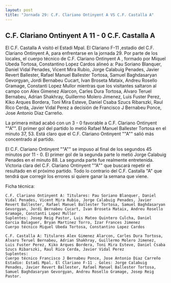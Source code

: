 ```yaml
--- 
layout: post 
title: "Jornada 29: C.F. Clariano Ontinyent A VS C.F. Castalla A"
---
```


## C.F. Clariano Ontinyent A 11 - 0 C.F. Castalla A

El C.F. Castalla A visitó el Estadi Mpal. El Clariano F-11   ,estadio del C.F. Clariano Ontinyent A, para enfrentarse en la jornada 29. Por parte de los locales, el cuerpo técnico de C.F. Clariano Ontinyent A , formado por Miquel Ubeda Tortosa, Constantino Lopez Cardos alineó a: Pau Soriano Blanquer, Daniel Vidal Penades, Vicent Mira Rubio, Jorge Calabuig Penades, Javier Revert Ballester, Rafael Manuel Ballester Tortosa, Samuel Baghdasaryan Gevorgyan, Jordi Bernabeu Cucart, Ivan Broseta Mataix, Andreu Rosello Gramage, Constanti Lopez Mullor mientras que los visitantes saltaron al campo con Alex Gimenez Alarcon, Carles Dura Tortosa, Alvaro Teruel Bernabeu, Adrian Shakhray, Guillermo Molero Jimenez, Luis Fuster Perez, Kiko Arques Bordera, Toni Mira Esteve, Daniel Csaba Szucs Ribarszki, Raul Rico Cerda, Javier Vidal Perez a decisión de Francisco J Bernabeu Ponce, Jose Antonio Diaz Carreño. 

La primera mitad acabó con un 3 - 0 favorable a C.F. Clariano Ontinyent ""A"". El primer gol del partido lo metió Rafael Manuel Ballester Tortosa en el minuto 37, 53. Está claro que el C.F. Clariano Ontinyent ""A"" salió más concentrado al partido. 

El C.F. Clariano Ontinyent ""A"" se impuso al final de los segundos 45 minutos por 11 - 0. El primer gol de la segunda parte lo metió Jorge Calabuig Penades en el minuto 88. La segunda parte fue realmente entretenida. Victoria clara del C.F. Clariano Ontinyent ""A"" que buscará repetir el resultado en el próximo partido. Todo lo contrario del C.F. Castalla "A" que tendrá que corregir los errores si quiere ganar la semana que viene. 

Ficha técnica: 
    
    C.F. Clariano Ontinyent A: Titulares: Pau Soriano Blanquer, Daniel Vidal Penades, Vicent Mira Rubio, Jorge Calabuig Penades, Javier Revert Ballester, Rafael Manuel Ballester Tortosa, Samuel Baghdasaryan Gevorgyan, Jordi Bernabeu Cucart, Ivan Broseta Mataix, Andreu Rosello Gramage, Constanti Lopez Mullor 
    Suplentes: Josep Reig Pastor, Luis Mateo Quintero Culcha, Daniel Garcia Balaguer, Bryan Martinez Torro, Izar Frances Jimenez 
    Cuerpo técnico Miquel Ubeda Tortosa, Constantino Lopez Cardos 
    
    C.F. Castalla A: Titulares Alex Gimenez Alarcon, Carles Dura Tortosa, Alvaro Teruel Bernabeu, Adrian Shakhray, Guillermo Molero Jimenez, Luis Fuster Perez, Kiko Arques Bordera, Toni Mira Esteve, Daniel Csaba Szucs Ribarszki, Raul Rico Cerda, Javier Vidal Perez
    Suplentes:  
    Cuerpo técnico Francisco J Bernabeu Ponce, Jose Antonio Diaz Carreño Estadio: Estadi Mpal. El Clariano F-11 . Goles: Jorge Calabuig Penades, Javier Revert Ballester, Rafael Manuel Ballester Tortosa, Samuel Baghdasaryan Gevorgyan, Andreu Rosello Gramage, Josep Reig Pastor.  